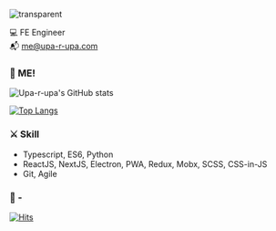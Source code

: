![transparent](https://capsule-render.vercel.app/api?type=transparent&text=%EA%B9%80%EB%8B%A4%EB%B9%88%20Da-Bin%20Kim&fontAlignY=45&fontAlign=18&fontSize=40&height=50&animation=twinkling&fontColor=ffffff)

💻 FE Engineer  
📬 me@upa-r-upa.com


### 👻 ME!


![Upa-r-upa's GitHub stats](https://github-readme-stats.vercel.app/api?username=upa-r-upa&show_icons=true&count_private=true)

[![Top Langs](https://github-readme-stats.vercel.app/api/top-langs/?username=upa-r-upa&layout=compact)](https://github.com/upa-r-upa/github-readme-stats)


### ⚔️ Skill
- Typescript, ES6, Python
- ReactJS, NextJS, Electron, PWA, Redux, Mobx, SCSS, CSS-in-JS
- Git, Agile

### 💎 -

[![Hits](https://hits.seeyoufarm.com/api/count/incr/badge.svg?url=https%3A%2F%2Fgithub.com%2Fupa-r-upa%2Fhit-counter&count_bg=%23233516&title_bg=%23D733BD&icon=&icon_color=%23E7E7E7&title=hits&edge_flat=false)](https://hits.seeyoufarm.com)
